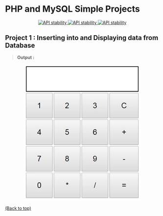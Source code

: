 # PHP and MySQL Simple Projects

<div align="center">
  <a href="https://github.com/somrajchowdhury/WebLab/">
    <img src="https://img.shields.io/badge/HTML--orange.svg"
      alt="API stability" />
  </a>
  
  <a href="https://github.com/somrajchowdhury/WebLab/">
    <img src="https://img.shields.io/badge/PHP--blue.svg"
      alt="API stability" />
  </a>
  
  <a href="https://github.com/somrajchowdhury/WebLab/">
    <img src="https://img.shields.io/badge/CSS--red.svg"
      alt="API stability" />
  </a>
</div>

## Project 1 : Inserting into and Displaying data from Database

> **Output :**

<div align="center">
  <a href="#">
    <img src="https://github.com/somrajchowdhury/WebLab/blob/master/Output/JSCalculator.gif"
      alt="JSCalci" />
  </a>
</div>

[(Back to top)](#php-and-mysql-simple-projects)

